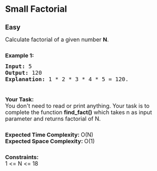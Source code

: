 # Small Factorial
## Easy
<div class="problem-statement">
                <p></p><p><span style="font-size:18px">Calculate factorial of a given number <strong>N</strong>.</span><br>
&nbsp;</p>

<p><span style="font-size:18px"><strong>Example 1:</strong></span></p>

<pre><span style="font-size:18px"><strong>Input: </strong>5
<strong>Output: </strong>120
<strong>Explanation: </strong>1 * 2 * 3 * 4 * 5 = 120.</span>
</pre>

<p>&nbsp;</p>

<p><span style="font-size:18px"><strong>Your Task:</strong><br>
You don't need to read or print anything. Your task is to complete the function&nbsp;<strong>find_fact()</strong>&nbsp;which takes n as input parameter and returns factorial of N.</span><br>
&nbsp;</p>

<p><span style="font-size:18px"><strong>Expected Time Complexity:&nbsp;</strong>O(N)<br>
<strong>Expected Space Complexity:&nbsp;</strong>O(1)</span><br>
&nbsp;</p>

<p><span style="font-size:18px"><strong>Constraints:</strong><br>
1 &lt;= N&nbsp;&lt;= 18</span></p>
 <p></p>
            </div>